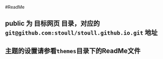 #ReadMe

## public 为 目标网页 目录，对应的 `git@github.com:stoull/stoull.github.io.git` 地址

## 主题的设置请参看`themes`目录下的ReadMe文件